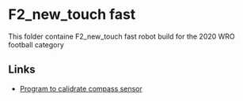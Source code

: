 # F2_new_touch fast

This folder containe F2_new_touch fast robot build for the 2020 WRO football category

## Links
* [Program to calidrate compass sensor](./KolibCompass.sb)